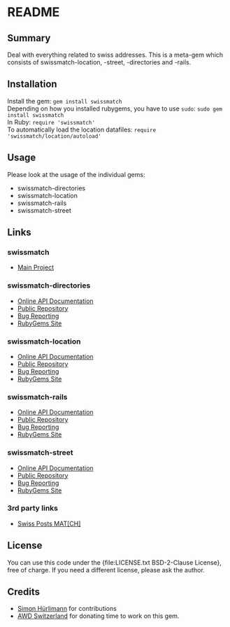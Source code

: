 README
======


Summary
-------
Deal with everything related to swiss addresses. This is a meta-gem which consists of swissmatch-location, -street,
-directories and -rails.


Installation
------------
Install the gem: `gem install swissmatch`  
Depending on how you installed rubygems, you have to use `sudo`:
`sudo gem install swissmatch`  
In Ruby: `require 'swissmatch'`  
To automatically load the location datafiles: `require 'swissmatch/location/autoload'`


Usage
-----
Please look at the usage of the individual gems:

* swissmatch-directories
* swissmatch-location
* swissmatch-rails
* swissmatch-street


Links
-----

### swissmatch
* [Main Project](https://github.com/apeiros/swissmatch)

### swissmatch-directories
* [Online API Documentation](http://rdoc.info/github/apeiros/swissmatch-directories/)
* [Public Repository](https://github.com/apeiros/swissmatch-directories)
* [Bug Reporting](https://github.com/apeiros/swissmatch-directories/issues)
* [RubyGems Site](https://rubygems.org/gems/swissmatch-directories)

### swissmatch-location
* [Online API Documentation](http://rdoc.info/github/apeiros/swissmatch-location/)
* [Public Repository](https://github.com/apeiros/swissmatch-location)
* [Bug Reporting](https://github.com/apeiros/swissmatch-location/issues)
* [RubyGems Site](https://rubygems.org/gems/swissmatch-location)

### swissmatch-rails
* [Online API Documentation](http://rdoc.info/github/apeiros/swissmatch-rails/)
* [Public Repository](https://github.com/apeiros/swissmatch-rails)
* [Bug Reporting](https://github.com/apeiros/swissmatch-rails/issues)
* [RubyGems Site](https://rubygems.org/gems/swissmatch-rails)

### swissmatch-street
* [Online API Documentation](http://rdoc.info/github/apeiros/swissmatch-street/)
* [Public Repository](https://github.com/apeiros/swissmatch-street)
* [Bug Reporting](https://github.com/apeiros/swissmatch-street/issues)
* [RubyGems Site](https://rubygems.org/gems/swissmatch-street)

### 3rd party links
* [Swiss Posts MAT[CH]](http://www.post.ch/match)


License
-------

You can use this code under the {file:LICENSE.txt BSD-2-Clause License}, free of charge.
If you need a different license, please ask the author.


Credits
-------

* [Simon Hürlimann](https://github.com/huerlisi) for contributions
* [AWD Switzerland](http://www.awd.ch/) for donating time to work on this gem.
